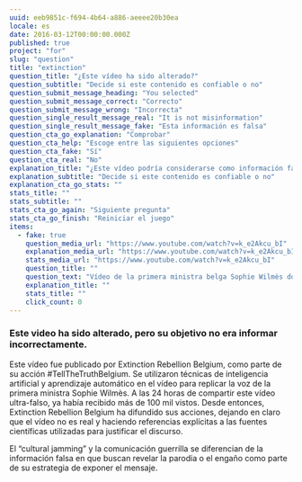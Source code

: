 ```yaml
---
uuid: eeb9851c-f694-4b64-a886-aeeee20b30ea
locale: es
date: 2016-03-12T00:00:00.000Z
published: true
project: "for"
slug: "question"
title: "extinction"
question_title: "¿Este vídeo ha sido alterado?"
question_subtitle: "Decide si este contenido es confiable o no"
question_submit_message_heading: "You selected"
question_submit_message_correct: "Correcto"
question_submit_message_wrong: "Incorrecta"
question_single_result_message_real: "It is not misinformation"
question_single_result_message_fake: "Esta información es falsa"
question_cta_go_explanation: "Comprobar"
question_cta_help: "Escoge entre las siguientes opciones"
question_cta_fake: "Sí"
question_cta_real: "No"
explanation_title: "¿Este vídeo podría considerarse como información falsa?"
explanation_subtitle: "Decide si este contenido es confiable o no"
explanation_cta_go_stats: ""
stats_title: ""
stats_subtitle: ""
stats_cta_go_again: "Siguiente pregunta"
stats_cta_go_finish: "Reiniciar el juego"
items:
  - fake: true
    question_media_url: "https://www.youtube.com/watch?v=k_e2Akcu_bI"
    explanation_media_url: "https://www.youtube.com/watch?v=k_e2Akcu_bI"
    stats_media_url: "https://www.youtube.com/watch?v=k_e2Akcu_bI"
    question_title: ""
    question_text: "Vídeo de la primera ministra belga Sophie Wilmès donde afirma que las epidemias globales recientes como el SARS, la Ebola, la gripe porcina y el Covid-19 están directamente vinculadas a  'la explotación y destrucción humana del medioambiente'."
    explanation_title: ""
    stats_title: ""
    click_count: 0
---
```

### Este video ha sido alterado, pero su objetivo no era informar incorrectamente. 


Este vídeo fue publicado por Extinction Rebellion Belgium, como parte de su acción #TellTheTruthBelgium. Se utilizaron técnicas de inteligencia artificial y aprendizaje automático en el vídeo para replicar la voz de la primera ministra Sophie Wilmès. A las 24 horas de compartir este vídeo ultra-falso, ya había recibido más de 100 mil vistos. Desde entonces, Extinction Rebellion Belgium ha difundido sus acciones, dejando en claro que el vídeo no es real y haciendo referencias explícitas a las fuentes científicas utilizadas para justificar el discurso. 

El “cultural jamming” y la comunicación guerrilla  se diferencian de la información falsa en que buscan revelar la parodia o el engaño como parte de su estrategia de exponer el mensaje.
